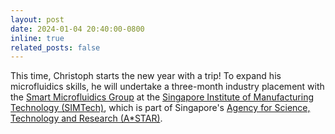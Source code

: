 ```yaml
---
layout: post
date: 2024-01-04 20:40:00-0800
inline: true
related_posts: false
---
```


This time, Christoph starts the new year with a trip! To expand his microfluidics skills, he will undertake a 
three-month industry placement with the [Smart Microfluidics Group](https://www.a-star.edu.sg/simtech/research/SMFG) at 
the [Singapore Institute of Manufacturing Technology (SIMTech)](https://www.a-star.edu.sg/simtech), which is part of 
Singapore's [Agency for Science, Technology and Research (A*STAR)](https://www.a-star.edu.sg/). 